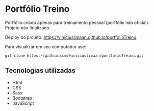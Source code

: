 # Portfólio Treino
Portfólio criado apenas para treinamento pessoal (portfólio não oficial). Projeto não finalizado.

Deploy do projeto:
https://viniciuslimaan.github.io/portfolioTreino

Para visualizar em seu computador use: 

```
git clone https://github.com/viniciuslimaan/portfolioTreino.git
```

## Tecnologias utilizadas
* Html
* CSS
* Sass
* Bootstrap
* JavaScript

